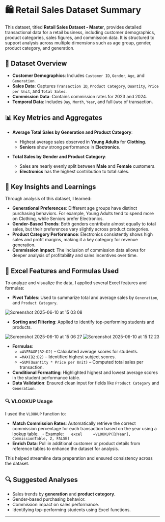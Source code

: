 # 🛍️ Retail Sales Dataset Summary

This dataset, titled **Retail Sales Dataset - Master**, provides detailed transactional data for a retail business, including customer demographics, product categories, sales figures, and commission data. It is structured to support analysis across multiple dimensions such as age group, gender, product category, and generation.

## 📁 Dataset Overview

- **Customer Demographics**: Includes `Customer ID`, `Gender`, `Age`, and `Generation`.
- **Sales Data**: Captures `Transaction ID`, `Product Category`, `Quantity`, `Price per Unit`, and `Total Sales`.
- **Commission Data**: Contains commission rates for 2023 and 2024.
- **Temporal Data**: Includes `Day`, `Month`, `Year`, and full `Date` of transaction.

## 📊 Key Metrics and Aggregates

- **Average Total Sales by Generation and Product Category**:
  - Highest average sales observed in **Young Adults** for **Clothing**.
  - **Seniors** show strong performance in **Electronics**.

- **Total Sales by Gender and Product Category**:
  - Sales are nearly evenly split between **Male** and **Female** customers.
  - **Electronics** has the highest contribution to total sales.

## 🧠 Key Insights and Learnings

Through analysis of this dataset, I learned:

- **Generational Preferences**: Different age groups have distinct purchasing behaviors. For example, Young Adults tend to spend more on Clothing, while Seniors prefer Electronics.
- **Gender-Based Trends**: Both genders contribute almost equally to total sales, but their preferences vary slightly across product categories.
- **Product Category Performance**: Electronics consistently shows high sales and profit margins, making it a key category for revenue generation.
- **Commission Impact**: The inclusion of commission data allows for deeper analysis of profitability and sales incentives over time.

## 🧮 Excel Features and Formulas Used

To analyze and visualize the data, I applied several Excel features and formulas:

- **Pivot Tables**: Used to summarize total and average sales by `Generation`, and `Product Category`.

 ![Screenshot 2025-06-10 at 15 03 08](https://github.com/user-attachments/assets/8f687226-8ede-486f-b055-ad9709997bdb)
  
- **Sorting and Filtering**: Applied to identify top-performing students and products.

![Screenshot 2025-06-10 at 15 06 27](https://github.com/user-attachments/assets/cc04e281-30a4-471a-813b-73b601324154)
![Screenshot 2025-06-10 at 15 12 23](https://github.com/user-attachments/assets/92aff582-32ab-4398-ade1-45f5e2865fb5)

  
- **Formulas**:
  - `=AVERAGE(B2:D2)` – Calculated average scores for students.
  - `=MAX(B2:D2)` – Identified highest subject scores.
  - `=SUM(Quantity * Price per Unit)` – Computed total sales per transaction.
- **Conditional Formatting**: Highlighted highest and lowest average scores in the student performance table.
- **Data Validation**: Ensured clean input for fields like `Product Category` and `Generation`.

### 🔍 VLOOKUP Usage

I used the `VLOOKUP` function to:

- **Match Commission Rates**: Automatically retrieve the correct commission percentage for each transaction based on the year using a lookup table.
  - Example:  
    ```excel
    =VLOOKUP([@Year], CommissionTable, 2, FALSE)
    ```
- **Enrich Data**: Pull in additional customer or product details from reference tables to enhance the dataset for analysis.

This helped streamline data preparation and ensured consistency across the dataset.

## 🔍 Suggested Analyses

- Sales trends by **generation** and **product category**.
- Gender-based purchasing behavior.
- Commission impact on sales performance.
- Identifying top-performing students using Excel functions.

---
